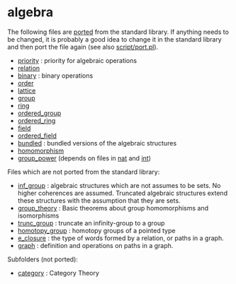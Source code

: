 algebra
=======

The following files are [ported](../port.md) from the standard library. If anything needs to be changed, it is probably a good idea to change it in the standard library and then port the file again (see also [script/port.pl](../../script/port.pl)).

* [priority](priority.hlean) : priority for algebraic operations
* [relation](relation.hlean)
* [binary](binary.hlean) : binary operations
* [order](order.hlean)
* [lattice](lattice.hlean)
* [group](group.hlean)
* [ring](ring.hlean)
* [ordered_group](ordered_group.hlean)
* [ordered_ring](ordered_ring.hlean)
* [field](field.hlean)
* [ordered_field](ordered_field.hlean)
* [bundled](bundled.hlean) : bundled versions of the algebraic structures
* [homomorphism](homomorphism.hlean)
* [group_power](group_power.lean) (depends on files in [nat](../types/nat/nat.md) and [int](../types/int/int.md))

Files which are not ported from the standard library:

* [inf_group](inf_group.hlean) : algebraic structures which are not assumes to be sets. No higher coherences are assumed. Truncated algebraic structures extend these structures with the assumption that they are sets.
* [group_theory](group_theory.hlean) : Basic theorems about group homomorphisms and isomorphisms
* [trunc_group](trunc_group.hlean) : truncate an infinity-group to a group
* [homotopy_group](homotopy_group.hlean) : homotopy groups of a pointed type
* [e_closure](e_closure.hlean) : the type of words formed by a relation, or paths in a graph.
* [graph](graph.hlean) : definition and operations on paths in a graph.

Subfolders (not ported):

* [category](category/category.md) : Category Theory
